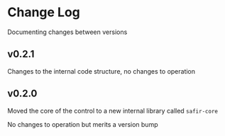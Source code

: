 # Change Log 

Documenting changes between versions 

## v0.2.1

Changes to the internal code structure, no changes to operation

## v0.2.0

Moved the core of the control to a new internal library called `safir-core`

No changes to operation but merits a version bump
